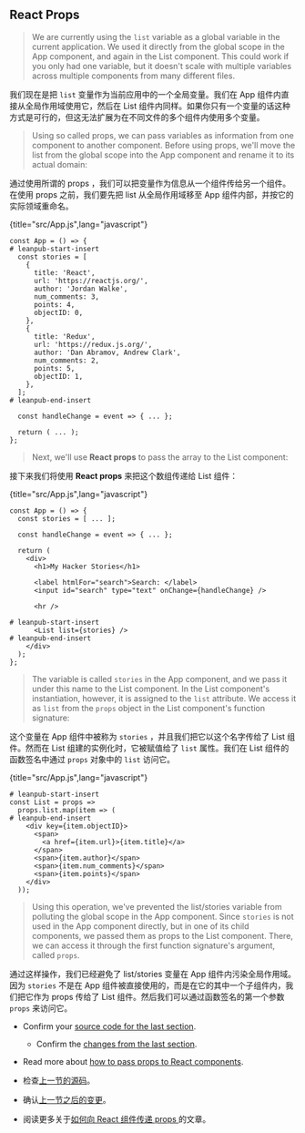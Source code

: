 ## React Props

> We are currently using the `list` variable as a global variable in the current application. We used it directly from the global scope in the App component, and again in the List component. This could work if you only had one variable, but it doesn't scale with multiple variables across multiple components from many different files.

我们现在是把 `list` 变量作为当前应用中的一个全局变量。我们在 App 组件内直接从全局作用域使用它，然后在 List 组件内同样。如果你只有一个变量的话这种方式是可行的，但这无法扩展为在不同文件的多个组件内使用多个变量。

> Using so called props, we can pass variables as information from one component to another component. Before using props, we'll move the list from the global scope into the App component and rename it to its actual domain:

通过使用所谓的 props ，我们可以把变量作为信息从一个组件传给另一个组件。在使用 props 之前，我们要先把 list 从全局作用域移至 App 组件内部，并按它的实际领域重命名。

{title="src/App.js",lang="javascript"}
~~~~~~~
const App = () => {
# leanpub-start-insert
  const stories = [
    {
      title: 'React',
      url: 'https://reactjs.org/',
      author: 'Jordan Walke',
      num_comments: 3,
      points: 4,
      objectID: 0,
    },
    {
      title: 'Redux',
      url: 'https://redux.js.org/',
      author: 'Dan Abramov, Andrew Clark',
      num_comments: 2,
      points: 5,
      objectID: 1,
    },
  ];
# leanpub-end-insert

  const handleChange = event => { ... };

  return ( ... );
};
~~~~~~~

> Next, we'll use **React props** to pass the array to the List component:

接下来我们将使用 **React props** 来把这个数组传递给 List 组件：

{title="src/App.js",lang="javascript"}
~~~~~~~
const App = () => {
  const stories = [ ... ];

  const handleChange = event => { ... };

  return (
    <div>
      <h1>My Hacker Stories</h1>

      <label htmlFor="search">Search: </label>
      <input id="search" type="text" onChange={handleChange} />

      <hr />

# leanpub-start-insert
      <List list={stories} />
# leanpub-end-insert
    </div>
  );
};
~~~~~~~

> The variable is called `stories` in the App component, and we pass it under this name to the List component. In the List component's instantiation, however, it is assigned to the `list` attribute. We access it as `list` from the `props` object in the List component's function signature:

这个变量在 App 组件中被称为 `stories` ，并且我们把它以这个名字传给了 List 组件。然而在 List 组建的实例化时，它被赋值给了 `list` 属性。我们在 List 组件的函数签名中通过 `props` 对象中的 `list` 访问它。

{title="src/App.js",lang="javascript"}
~~~~~~~
# leanpub-start-insert
const List = props =>
  props.list.map(item => (
# leanpub-end-insert
    <div key={item.objectID}>
      <span>
        <a href={item.url}>{item.title}</a>
      </span>
      <span>{item.author}</span>
      <span>{item.num_comments}</span>
      <span>{item.points}</span>
    </div>
  ));
~~~~~~~

> Using this operation, we've prevented the list/stories variable from polluting the global scope in the App component. Since `stories` is not used in the App component directly, but in one of its child components, we passed them as props to the List component. There, we can access it through the first function signature's argument, called `props`.

通过这样操作，我们已经避免了 list/stories 变量在 App 组件内污染全局作用域。因为 `stories` 不是在 App 组件被直接使用的，而是在它的其中一个子组件内，我们把它作为 props 传给了 List 组件。然后我们可以通过函数签名的第一个参数 `props` 来访问它。

* Confirm your [source code for the last section](https://codesandbox.io/s/github/the-road-to-learn-react/hacker-stories/tree/hs/React-Props).
  * Confirm the [changes from the last section](https://github.com/the-road-to-learn-react/hacker-stories/compare/hs/Handler-Function-in-JSX...hs/React-Props?expand=1).
* Read more about [how to pass props to React components](https://www.robinwieruch.de/react-pass-props-to-component).



* 检查[上一节的源码](https://codesandbox.io/s/github/the-road-to-learn-react/hacker-stories/tree/hs/React-Props)。
* 确认[上一节之后的变更](https://github.com/the-road-to-learn-react/hacker-stories/compare/hs/Handler-Function-in-JSX...hs/React-Props?expand=1)。
* 阅读更多关于[如何向 React 组件传递 props ](https://www.robinwieruch.de/react-pass-props-to-component)的文章。
